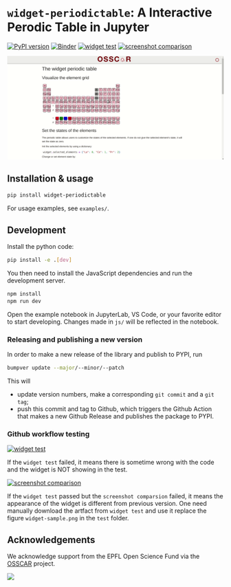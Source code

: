 # `widget-periodictable`: A Interactive Perodic Table in Jupyter

[![PyPI version](https://badge.fury.io/py/widget-periodictable.svg)](https://badge.fury.io/py/widget-periodictable)
[![Binder](https://mybinder.org/badge_logo.svg)](https://mybinder.org/v2/gh/osscar-org/widget-periodictable/main?urlpath=%2Fvoila%2Frender%2Fexamples%2Fintroduction.ipynb)
[![widget test](https://github.com/osscar-org/widget-periodictable/actions/workflows/widget-test.yml/badge.svg)](https://github.com/osscar-org/widget-periodictable/actions/workflows/widget-test.yml)
[![screenshot comparison](https://github.com/osscar-org/widget-periodictable/actions/workflows/screenshot-comparison.yml/badge.svg)](https://github.com/osscar-org/widget-periodictable/actions/workflows/screenshot-comparison.yml)

![demo](https://raw.githubusercontent.com/osscar-org/widget-periodictable/main/example/demo.gif)

## Installation & usage

```sh
pip install widget-periodictable
```

For usage examples, see `examples/`.

## Development

Install the python code:

```sh
pip install -e .[dev]
```

You then need to install the JavaScript dependencies and run the development server.

```sh
npm install
npm run dev
```

Open the example notebook in JupyterLab, VS Code, or your favorite editor to start developing. Changes made in `js/` will be reflected in the notebook.

### Releasing and publishing a new version

In order to make a new release of the library and publish to PYPI, run

```bash
bumpver update --major/--minor/--patch
```

This will

- update version numbers, make a corresponding `git commit` and a `git tag`;
- push this commit and tag to Github, which triggers the Github Action that makes a new Github Release and publishes the package to PYPI.


### Github workflow testing

[![widget test](https://github.com/osscar-org/widget-periodictable/actions/workflows/widget-test.yml/badge.svg)](https://github.com/osscar-org/widget-periodictable/actions/workflows/widget-test.yml)

If the `widget test` failed, it means there is sometime wrong with the code and the widget is NOT
showing in the test.


[![screenshot comparison](https://github.com/osscar-org/widget-periodictable/actions/workflows/screenshot-comparison.yml/badge.svg)](https://github.com/osscar-org/widget-periodictable/actions/workflows/screenshot-comparison.yml)

If the `widget test` passed but the `screenshot comparsion` failed, it means the appearance of the widget
is different from previous version. One need manually download the artfact from `widget test` and use it 
replace the figure `widget-sample.png` in the `test` folder.

## Acknowledgements

We acknowledge support from the EPFL Open Science Fund via the [OSSCAR](http://www.osscar.org) project.

<img src='https://www.osscar.org/_images/logos.png' width='700'>
